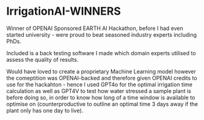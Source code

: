 # IrrigationAI-WINNERS
Winner of OPENAI Sponsored EARTH AI Hackathon, before I had even started university - were proud to beat seasoned industry experts including PhDs. 

Included is a back testing software I made which domain experts utilised to assess the quality of results. 

Would have loved to create a proprietary Machine Learning model however the comeptition was OPENAI-backed and therefore given OPENAI credits to use for the hackahton - hence I used GPT4o for the optimal irrigation time calculation as well as GPT4V to test how water stressed a sample plant is before doing so, in order to know how long of a time window is available to optimise on (counterproductive to outline an optimal time 3 days away if the plant only has one day to live). 
